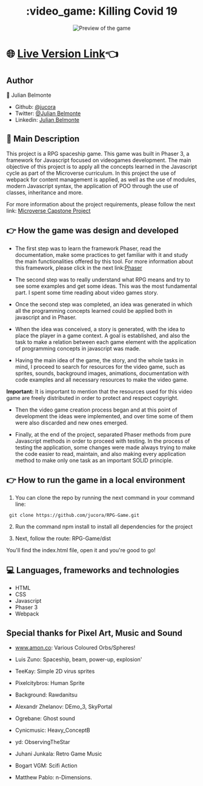 <h1 align="center">:video_game: Killing Covid 19</h1>

<p align="center">
  <img src ='preview/preview.gif' alt='Preview of the game'>
</p>

# :globe_with_meridians: [Live Version Link](https://raw.githack.com/jucora/RPG-Game/Version1/dist/index.html):point_left:

## Author

:man: Julian Belmonte

- Github: [@jucora](https://github.com/jucora)
- Twitter: [@Julian Belmonte](twitter.com/JulianBelmonte)
- Linkedin: [Julian Belmonte](linkedin.com/in/julianbel)

## :pencil: Main Description

This project is a RPG spaceship game. This game was built in Phaser 3, a framework for Javascript focused on videogames development. The main objective of this project is to apply all the concepts learned in the Javascript cycle as part of the Microverse curriculum. In this project the use of webpack for content management is applied, as well as the use of modules, modern Javascript syntax, the application of POO through the use of classes, inheritance and more.

For more information about the project requirements, please follow the next link: [Microverse Capstone Project](https://www.notion.so/RPG-game-f94a617841e240a293c0b6928beebe89)

## :point_right: How the game was design and developed

- The first step was to learn the framework Phaser, read the documentation, make some practices to get familiar with it and study the main functionalities offered by this tool. For more information about this framework, please click in the next link:[Phaser](http://phaser.io/) 

- The second step was to really understand what RPG means and try to see some examples and get some ideas. This was the most fundamental part. I spent some time reading about video games story.

- Once the second step was completed, an idea was generated in which all the programming concepts learned could be applied both in javascript and in Phaser.

- When the idea was conceived, a story is generated, with the idea to place the player in a game context. A goal is established, and also the task to make a relation between each game element with the application of programming concepts in javascript was made.

- Having the main idea of the game, the story, and the whole tasks in mind, I proceed to search for resources for the video game, such as sprites, sounds, background images, animations, documentation with code examples and all necessary resources to make the video game. 

 <b>Important:</b> It is important to mention that the resources used for this video game are freely distributed in order to protect and respect copyright.

- Then the video game creation process began and at this point of development the ideas were implemented, and over time some of them were also discarded and new ones emerged.

- Finally, at the end of the project, separated Phaser methods from pure Javascript methods in order to proceed with testing. In the process of testing the application, some changes were made always trying to make the code easier to read, maintain, and also making every application method to make only one task as an important SOLID principle.

## :point_right: How to run the game in a local environment

1. You can clone the repo by running the next command in your command line:

 <p><code> git clone https://github.com/jucora/RPG-Game.git </code></p>

2. Run the command npm install to install all dependencies for the project

3. Next, follow the route: RPG-Game/dist

You'll find the index.html file, open it and you're good to go!

## :computer: Languages, frameworks and technologies

- HTML
- CSS
- Javascript
- Phaser 3
- Webpack

## Special thanks for Pixel Art, Music and Sound

- www.amon.co: Various Coloured Orbs/Spheres!

- Luis Zuno: Spaceship, beam, power-up, explosion'

- TeeKay: Simple 2D virus sprites

- Pixelcitybros: Human Sprite

- Background: Rawdanitsu

- Alexandr Zhelanov: DEmo_3, SkyPortal

- Ogrebane: Ghost sound 

- Cynicmusic:  Heavy_ConceptB

- yd: ObservingTheStar

- Juhani Junkala: Retro Game Music

- Bogart VGM: Scifi Action

- Matthew Pablo: n-Dimensions.
